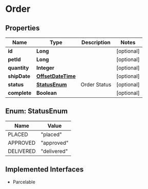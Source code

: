 

# Order

## Properties

Name | Type | Description | Notes
------------ | ------------- | ------------- | -------------
**id** | **Long** |  |  [optional]
**petId** | **Long** |  |  [optional]
**quantity** | **Integer** |  |  [optional]
**shipDate** | [**OffsetDateTime**](OffsetDateTime.md) |  |  [optional]
**status** | [**StatusEnum**](#StatusEnum) | Order Status |  [optional]
**complete** | **Boolean** |  |  [optional]



## Enum: StatusEnum

Name | Value
---- | -----
PLACED | "placed"
APPROVED | "approved"
DELIVERED | "delivered"


## Implemented Interfaces

* Parcelable


